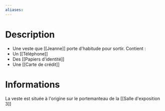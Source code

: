 ```yaml
---
aliases:
---
```

# Description
- Une veste que [[Jeanne]] porte d'habitude pour sortir.
Contient : 
- Un [[Téléphone]]
- Des [[Papiers d'identité]]
- Une [[Carte de crédit]]
# Informations
La veste est située à l'origine sur le portemanteau de la [[Salle d'exposition 3]]
